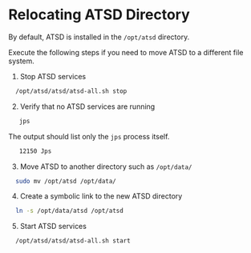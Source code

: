 # Relocating ATSD Directory

By default, ATSD is installed in the `/opt/atsd` directory.

Execute the following steps if you need to move ATSD to a different file system.

1. Stop ATSD services

```sh
  /opt/atsd/atsd/atsd-all.sh stop
```

2. Verify that no ATSD services are running

```sh
   jps
```

   The output should list only the `jps` process itself.

```txt
   12150 Jps
```

3. Move ATSD to another directory such as `/opt/data/`

```sh
  sudo mv /opt/atsd /opt/data/
```

4. Create a symbolic link to the new ATSD directory

```sh
  ln -s /opt/data/atsd /opt/atsd
```

5. Start ATSD services

```sh
  /opt/atsd/atsd/atsd-all.sh start
```
